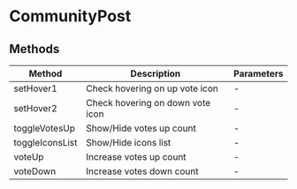# CommunityPost

## Methods

<!-- @vuese:CommunityPost:methods:start -->
|Method|Description|Parameters|
|---|---|---|
|setHover1|Check hovering on up vote icon|-|
|setHover2|Check hovering on down vote icon|-|
|toggleVotesUp|Show/Hide votes up count|-|
|toggleIconsList|Show/Hide icons list|-|
|voteUp|Increase votes up count|-|
|voteDown|Increase votes down count|-|

<!-- @vuese:CommunityPost:methods:end -->


